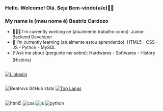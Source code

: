### Hello. Welcome! Olá. Seja Bem-vindo(a/e)🖖🏾
### My name is (meu nome é) Beatriz Cardozo

- 🧑🏾‍💻 I’m currently working on (atualmente trabalho como): Junior Backend Developer 
- 📓 I’m currently learning (atualmente estou aprendendo): HTML5 - CSS - JS - Python  - MySQL
- ❓ Ask me about (pergunte me sobre): Hardwares - Softwares - History (História)
##
[![Linkedin](https://img.shields.io/badge/LinkedIn-0077B5?style=for-the-badge&logo=linkedin&logoColor=white)](https://www.linkedin.com/in/beatriz-cardozo/)
##
![Beatrovs GitHub stats](https://github-readme-stats.vercel.app/api?username=beatrovs&show_icons=true&theme=tokyonight)
[![Top Langs](https://github-readme-stats.vercel.app/api/top-langs/?username=beatrovs&theme=tokyonight)](https://github.com/anuraghazra/github-readme-stats)
##
<div style="display: inline_block">
   <img align="center" alt="html5" src="https://img.shields.io/badge/HTML5-E34F26?style=for-the-badge&logo=html5&logoColor=white" />
   <img align="center" alt="css" src="https://img.shields.io/badge/CSS3-1572B6?style=for-the-badge&logo=css3&logoColor=white" />
   <img align="center" alt="js" src="https://img.shields.io/badge/JavaScript-F7DF1E?style=for-the-badge&logo=javascript&logoColor=black" />
   <img align="center" alt="python" src="https://img.shields.io/badge/Python-3776AB?style=for-the-badge&logo=python&logoColor=white" />
  
  
  
          
          
